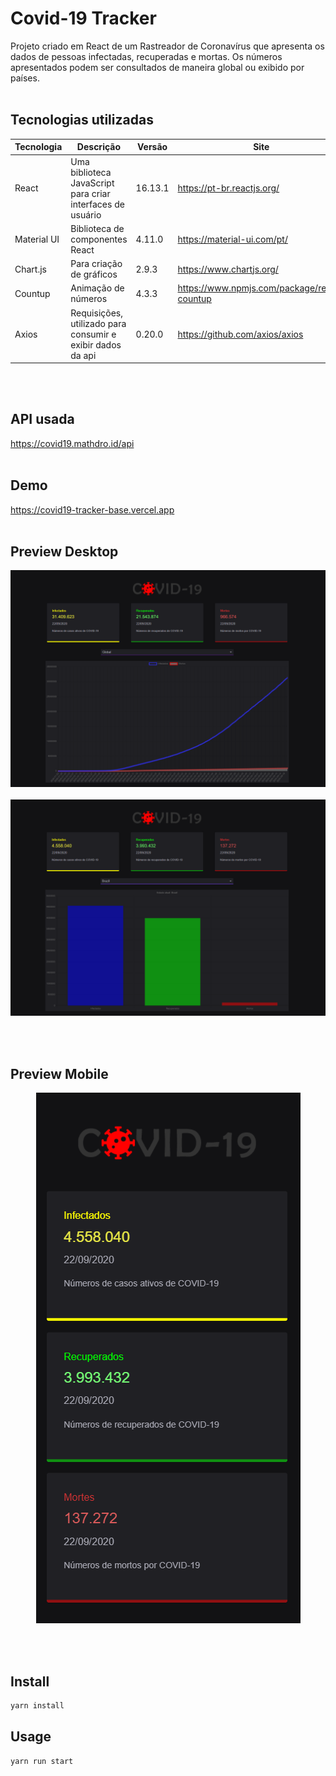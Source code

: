 # Covid-19 Tracker

Projeto criado em React de um Rastreador de Coronavírus que apresenta os dados de pessoas infectadas, recuperadas e mortas.
Os números apresentados podem ser consultados de maneira global ou exibido por países.
<br><br>
## Tecnologias utilizadas
Tecnologia | Descrição | Versão | Site
------------ | ------------- | ------------ | ------------
React | Uma biblioteca JavaScript para criar interfaces de usuário | 16.13.1 | https://pt-br.reactjs.org/
Material UI | Biblioteca de componentes React | 4.11.0 | https://material-ui.com/pt/
Chart.js | Para criação de gráficos | 2.9.3 | https://www.chartjs.org/
Countup | Animação de números | 4.3.3 | https://www.npmjs.com/package/react-countup
Axios | Requisições, utilizado para consumir e exibir dados da api | 0.20.0 | https://github.com/axios/axios
<br><br>
## API usada
https://covid19.mathdro.id/api
<br><br>
## Demo
https://covid19-tracker-base.vercel.app
<br><br>

## Preview Desktop
![Preview Desktop Global](public/preview-global.png)<br><br>
![Preview Desktop por País](public/preview-country.png)<br><br>

<br>

## Preview Mobile
<p align="center">
  <img src="public/preview-global-mobile.png" alt="Preview Mobile Global"/>  
</p>
<br><br>

## Install

```sh
yarn install
```

## Usage

```sh
yarn run start
```

